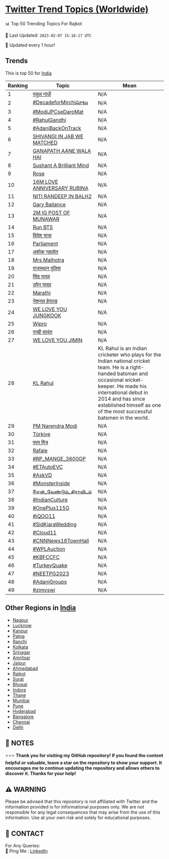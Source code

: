 [Twitter Trend Topics (Worldwide)](https://github.com/ErcinDedeoglu/Twitter-Trend-Topics)
==========


📊 Top 50 Trending Topics For Rajkot

📆 Last Updated: `2023-02-07 15:16:17 UTC`

🔧 Updated every 1 hour!


## Trends

This is top 50 for [India](</India>)

| Ranking | Topic | Mean |
| ------- | ------------ | ------------ |
| 1 | [राहुल गांधी](http://twitter.com/search?q=%e0%a4%b0%e0%a4%be%e0%a4%b9%e0%a5%81%e0%a4%b2+%e0%a4%97%e0%a4%be%e0%a4%82%e0%a4%a7%e0%a5%80) | N/A |
| 2 | [#DecadeforMirchiఘాటు](http://twitter.com/search?q=%23DecadeforMirchi%e0%b0%98%e0%b0%be%e0%b0%9f%e0%b1%81) | N/A |
| 3 | [#ModiJPCseDaroMat](http://twitter.com/search?q=%23ModiJPCseDaroMat) | N/A |
| 4 | [#RahulGandhi](http://twitter.com/search?q=%23RahulGandhi) | N/A |
| 5 | [#AdaniBackOnTrack](http://twitter.com/search?q=%23AdaniBackOnTrack) | N/A |
| 6 | [SHIVANGI IN JAB WE MATCHED](http://twitter.com/search?q=SHIVANGI+IN+JAB+WE+MATCHED) | N/A |
| 7 | [GANAPATH AANE WALA HAI](http://twitter.com/search?q=GANAPATH+AANE+WALA+HAI) | N/A |
| 8 | [Sushant A Brilliant Mind](http://twitter.com/search?q=Sushant+A+Brilliant+Mind) | N/A |
| 9 | [Rose](http://twitter.com/search?q=Rose) | N/A |
| 10 | [16M LOVE ANNIVERSARY RUBINA](http://twitter.com/search?q=16M+LOVE+ANNIVERSARY+RUBINA) | N/A |
| 11 | [NITI RANDEEP IN BALH2](http://twitter.com/search?q=NITI+RANDEEP+IN+BALH2) | N/A |
| 12 | [Gary Ballance](http://twitter.com/search?q=Gary+Ballance) | N/A |
| 13 | [2M IG POST OF MUNAWAR](http://twitter.com/search?q=2M+IG+POST+OF+MUNAWAR) | N/A |
| 14 | [Run BTS](http://twitter.com/search?q=Run+BTS) | N/A |
| 15 | [विदेश यात्रा](http://twitter.com/search?q=%e0%a4%b5%e0%a4%bf%e0%a4%a6%e0%a5%87%e0%a4%b6+%e0%a4%af%e0%a4%be%e0%a4%a4%e0%a5%8d%e0%a4%b0%e0%a4%be) | N/A |
| 16 | [Parliament](http://twitter.com/search?q=Parliament) | N/A |
| 17 | [अशोक गहलोत](http://twitter.com/search?q=%e0%a4%85%e0%a4%b6%e0%a5%8b%e0%a4%95+%e0%a4%97%e0%a4%b9%e0%a4%b2%e0%a5%8b%e0%a4%a4) | N/A |
| 18 | [Mrs Malhotra](http://twitter.com/search?q=Mrs+Malhotra) | N/A |
| 19 | [राजस्थान पुलिस](http://twitter.com/search?q=%e0%a4%b0%e0%a4%be%e0%a4%9c%e0%a4%b8%e0%a5%8d%e0%a4%a5%e0%a4%be%e0%a4%a8+%e0%a4%aa%e0%a5%81%e0%a4%b2%e0%a4%bf%e0%a4%b8) | N/A |
| 20 | [सिंह यादव](http://twitter.com/search?q=%e0%a4%b8%e0%a4%bf%e0%a4%82%e0%a4%b9+%e0%a4%af%e0%a4%be%e0%a4%a6%e0%a4%b5) | N/A |
| 21 | [उपेन यादव](http://twitter.com/search?q=%e0%a4%89%e0%a4%aa%e0%a5%87%e0%a4%a8+%e0%a4%af%e0%a4%be%e0%a4%a6%e0%a4%b5) | N/A |
| 22 | [Marathi](http://twitter.com/search?q=Marathi) | N/A |
| 23 | [नेशनल हेराल्ड](http://twitter.com/search?q=%e0%a4%a8%e0%a5%87%e0%a4%b6%e0%a4%a8%e0%a4%b2+%e0%a4%b9%e0%a5%87%e0%a4%b0%e0%a4%be%e0%a4%b2%e0%a5%8d%e0%a4%a1) | N/A |
| 24 | [WE LOVE YOU JUNGKOOK](http://twitter.com/search?q=WE+LOVE+YOU+JUNGKOOK) | N/A |
| 25 | [Wipro](http://twitter.com/search?q=Wipro) | N/A |
| 26 | [राखी सावंत](http://twitter.com/search?q=%e0%a4%b0%e0%a4%be%e0%a4%96%e0%a5%80+%e0%a4%b8%e0%a4%be%e0%a4%b5%e0%a4%82%e0%a4%a4) | N/A |
| 27 | [WE LOVE YOU JIMIN](http://twitter.com/search?q=WE+LOVE+YOU+JIMIN) | N/A |
| 28 | [KL Rahul](http://twitter.com/search?q=KL+Rahul) | KL Rahul is an Indian cricketer who plays for the Indian national cricket team. He is a right-handed batsman and occasional wicket-keeper. He made his international debut in 2014 and has since established himself as one of the most successful batsmen in the world. |
| 29 | [PM Narendra Modi](http://twitter.com/search?q=PM+Narendra+Modi) | N/A |
| 30 | [Türkiye](http://twitter.com/search?q=T%c3%bcrkiye) | N/A |
| 31 | [परम मित्र](http://twitter.com/search?q=%e0%a4%aa%e0%a4%b0%e0%a4%ae+%e0%a4%ae%e0%a4%bf%e0%a4%a4%e0%a5%8d%e0%a4%b0) | N/A |
| 32 | [Rafale](http://twitter.com/search?q=Rafale) | N/A |
| 33 | [#RP_MANGE_3600GP](http://twitter.com/search?q=%23RP_MANGE_3600GP) | N/A |
| 34 | [#ETAutoEVC](http://twitter.com/search?q=%23ETAutoEVC) | N/A |
| 35 | [#AskVD](http://twitter.com/search?q=%23AskVD) | N/A |
| 36 | [#MonsterInside](http://twitter.com/search?q=%23MonsterInside) | N/A |
| 37 | [#ஏன்_வேண்டும்_திராவிடம்](http://twitter.com/search?q=%23%e0%ae%8f%e0%ae%a9%e0%af%8d_%e0%ae%b5%e0%af%87%e0%ae%a3%e0%af%8d%e0%ae%9f%e0%af%81%e0%ae%ae%e0%af%8d_%e0%ae%a4%e0%ae%bf%e0%ae%b0%e0%ae%be%e0%ae%b5%e0%ae%bf%e0%ae%9f%e0%ae%ae%e0%af%8d) | N/A |
| 38 | [#IndianCulture](http://twitter.com/search?q=%23IndianCulture) | N/A |
| 39 | [#OnePlus115G](http://twitter.com/search?q=%23OnePlus115G) | N/A |
| 40 | [#iQOO11](http://twitter.com/search?q=%23iQOO11) | N/A |
| 41 | [#SidKiaraWedding](http://twitter.com/search?q=%23SidKiaraWedding) | N/A |
| 42 | [#Cloud11](http://twitter.com/search?q=%23Cloud11) | N/A |
| 43 | [#CNNNews18TownHall](http://twitter.com/search?q=%23CNNNews18TownHall) | N/A |
| 44 | [#WPLAuction](http://twitter.com/search?q=%23WPLAuction) | N/A |
| 45 | [#KBFCCFC](http://twitter.com/search?q=%23KBFCCFC) | N/A |
| 46 | [#TurkeyQuake](http://twitter.com/search?q=%23TurkeyQuake) | N/A |
| 47 | [#NEETPG2023](http://twitter.com/search?q=%23NEETPG2023) | N/A |
| 48 | [#AdaniGroups](http://twitter.com/search?q=%23AdaniGroups) | N/A |
| 49 | [#zimvswi](http://twitter.com/search?q=%23zimvswi) | N/A |



## Other Regions in [India](</India>)

* [Nagpur](</India/Nagpur.md>)
* [Lucknow](</India/Lucknow.md>)
* [Kanpur](</India/Kanpur.md>)
* [Patna](</India/Patna.md>)
* [Ranchi](</India/Ranchi.md>)
* [Kolkata](</India/Kolkata.md>)
* [Srinagar](</India/Srinagar.md>)
* [Amritsar](</India/Amritsar.md>)
* [Jaipur](</India/Jaipur.md>)
* [Ahmedabad](</India/Ahmedabad.md>)
* [Rajkot](</India/Rajkot.md>)
* [Surat](</India/Surat.md>)
* [Bhopal](</India/Bhopal.md>)
* [Indore](</India/Indore.md>)
* [Thane](</India/Thane.md>)
* [Mumbai](</India/Mumbai.md>)
* [Pune](</India/Pune.md>)
* [Hyderabad](</India/Hyderabad.md>)
* [Bangalore](</India/Bangalore.md>)
* [Chennai](</India/Chennai.md>)
* [Delhi](</India/Delhi.md>)



## 📝 NOTES

⭐⭐⭐ **Thank you for visiting my GitHub repository! If you found the content helpful or valuable, leave a star on the repository to show your support. It encourages me to continue updating the repository and allows others to discover it. Thanks for your help!**


## ⚠️ WARNING

Please be advised that this repository is not affiliated with Twitter and the information provided is for informational purposes only. We are not responsible for any legal consequences that may arise from the use of this information. Use at your own risk and solely for educational purposes.


## 📨 CONTACT

 For Any Queries:  
            🏓 Ping Me : [LinkedIn](https://www.linkedin.com/in/ercindedeoglu/)
